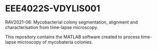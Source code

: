 # EEE4022S-VDYLIS001
RAV2021-06: Mycobacterial colony segmentation, alignment and characterisation from time-lapse microscopy.

This repository contains the MATLAB software created to process time-lapse microscopy of mycobateria colonies. 
